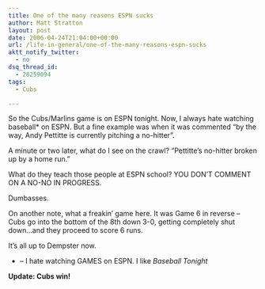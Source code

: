 ```yaml
---
title: One of the many reasons ESPN sucks
author: Matt Stratton
layout: post
date: 2006-04-24T21:04:00+00:00
url: /life-in-general/one-of-the-many-reasons-espn-sucks
aktt_notify_twitter:
  - no
dsq_thread_id:
  - 28259094
tags:
  - Cubs

---
```

So the Cubs/Marlins game is on ESPN tonight. Now, I always hate watching baseball* on ESPN. But a fine example was when it was commented &#8220;by the way, Andy Pettitte is currently pitching a no-hitter&#8221;.

A minute or two later, what do I see on the crawl? &#8220;Pettitte&#8217;s no-hitter broken up by a home run.&#8221;

What do they teach those people at ESPN school? YOU DON&#8217;T COMMENT ON A NO-NO IN PROGRESS.

Dumbasses.

On another note, what a freakin&#8217; game here. It was Game 6 in reverse &#8211; Cubs go into the bottom of the 8th down 3-0, getting completely shut down&#8230;and they proceed to score 6 runs.

It&#8217;s all up to Dempster now.

* &#8211; I hate watching GAMES on ESPN. I like _Baseball Tonight_

**Update: Cubs win!**